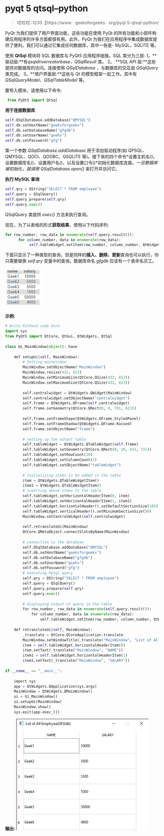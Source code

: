 # pyqt 5 qtsql–python

> 哎哎哎::1230【https://www . geeksforgeeks . org/pyqt 5-qtsql-python/

PyQt 为我们提供了用户界面功能，这些功能在使用 PyQt 的所有功能和小部件构建应用程序的许多方面都很有用。此外，PyQt 为我们在应用程序中集成数据库提供了便利。我们可以通过它集成任何数据库，其中一些是- MySQL，SQLITE 等。

使用 **QtSql** 模块将 SQL 数据库与 PyQt5 应用程序链接。SQL 类分为三层:
1。**驱动层:**有*qsqldriverreatorbase，QSqlResult* 类。
2。 **SQL API 层:**这些提供对数据库的访问。连接使用 *QSqlDatabase* ，与数据库的交互由 *QSqlQuery* 类完成。
3。**用户界面层:**这些与 Qt 的模型框架一起工作。其中有 *QSqlQueryModel、QSqlTableModel* 等。

要导入模块，请使用以下命令:

```py
 from PyQt5 import QtSql

```

**用于连接数据库**

```py
self.QSqlDatabase.addDatabase("QMYSQL")
self.db.setHostName("geeksforgeeks")
self.db.setDatabaseName("gfgdb")
self.db.setUserName("geeks")
self.db.setPassword("gfg")

```

第一个参数 *QSqlDatabase.addDatabase* 用于添加驱动程序(如 QPSQL、QMYSQL、QOCI、QODBC、QSQLITE 等)。接下来的四个命令*设置主机名()，设置数据库名()，设置用户名()，以及设置口令()*初始化数据库连接。*一旦数据库被初始化，就调用 QSqlDatabase.open()* 来打开并访问它。

**执行 MySQL 查询**

```py
self.qry = QString("SELECT * FROM employee")
self.query = QSqlQuery()
self.query.prepare(self.qry)
self.query.exec()

```

QSqlQuery 类提供 *exec()* 方法来执行查询。

现在，为了以表格的形式**获取结果**，使用以下代码序列:

```py
for row_number, row_data in enumerate(self.query.result()):
      for column_number, data in enumerate(row_data):
           self.tableWidget.setItem(row_number, column_number, QtWidgets.QTableWidgetItem(data)

```

下面只显示了一种类型的查询，但是同样的**插入、删除、更新**查询也可以执行，你只需要替换 *self.qry* 变量中的查询。数据库命名 *gfgdb* 应该有一个表命名员工。

[![](img/7924b36728d82d00d6ec88c27fbf1306.png)](https://media.geeksforgeeks.org/wp-content/uploads/20191208164200/Capture270.png)

**示例:**

```py
# Write Python3 code here
import sys
from PyQt5 import QtCore, QtGui, QtWidgets, QtSql

class Ui_MainWindow(object): have 

    def setupUi(self, MainWindow):
        # Setting mainwindow
        MainWindow.setObjectName("MainWindow")
        MainWindow.resize(432, 813)
        MainWindow.setMinimumSize(QtCore.QSize(432, 813))
        MainWindow.setMaximumSize(QtCore.QSize(432, 813))

        self.centralwidget = QtWidgets.QWidget(MainWindow)
        self.centralwidget.setObjectName("centralwidget")
        self.frame = QtWidgets.QFrame(self.centralwidget)
        self.frame.setGeometry(QtCore.QRect(0, 0, 781, 821))

        self.frame.setFrameShape(QtWidgets.QFrame.StyledPanel)
        self.frame.setFrameShadow(QtWidgets.QFrame.Raised)
        self.frame.setObjectName("frame")

        # setting up the output table
        self.tableWidget = QtWidgets.QTableWidget(self.frame)
        self.tableWidget.setGeometry(QtCore.QRect(0, 10, 431, 731))
        self.tableWidget.setRowCount(10)
        self.tableWidget.setColumnCount(2)
        self.tableWidget.setObjectName("tableWidget")

        # initializing items to be added in the table
        item = QtWidgets.QTableWidgetItem()
        item1 = QtWidgets.QTableWidgetItem()
        # inserting above items to the table
        self.tableWidget.setHorizontalHeaderItem(0, item)
        self.tableWidget.setHorizontalHeaderItem(1, item1)
        self.tableWidget.horizontalHeader().setDefaultSectionSize(185)
        self.tableWidget.verticalHeader().setMinimumSectionSize(50)
        MainWindow.setCentralWidget(self.centralwidget)

        self.retranslateUi(MainWindow)
        QtCore.QMetaObject.connectSlotsByName(MainWindow)

        # connection to the database
        self.QSqlDatabase.addDatabase("QMYSQL")
        self.db.setHostName("geeksforgeeks")
        self.db.setDatabaseName("gfgdb")
        self.db.setUserName("geeks")
        self.db.setPassword("gfg")
        # executing MySql query
        self.qry = QString("SELECT * FROM employee")
        self.query = QSqlQuery()
        self.query.prepare(self.qry)
        self.query.exec()

        # displaying output of query in the table
        for row_number, row_data in enumerate(self.query.result()):
            for column_number, data in enumerate(row_data):
                self.tableWidget.setItem(row_number, column_number, QtWidgets.QTableWidgetItem(data) 

    def retranslateUi(self, MainWindow):
        _translate = QtCore.QCoreApplication.translate
        MainWindow.setWindowTitle(_translate("MainWindow", "List of All Employee(GFGdb)"))
        item = self.tableWidget.horizontalHeaderItem(0)
        item.setText(_translate("MainWindow", "NAME"))
        item1 = self.tableWidget.horizontalHeaderItem(1)
        item1.setText(_translate("MainWindow", "SALARY"))

if __name__ == "__main__":

    import sys
    app = QtWidgets.QApplication(sys.argv)
    MainWindow = QtWidgets.QMainWindow()
    ui = Ui_MainWindow()
    ui.setupUi(MainWindow)
    MainWindow.show()
    sys.exit(app.exec_())
```

**输出:**
[![](img/7e533df074eda6380e2010a5edd3ec98.png)](https://media.geeksforgeeks.org/wp-content/uploads/20191208170931/gfgdb.png)